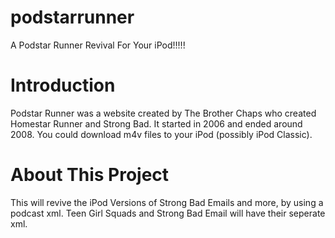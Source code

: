 # podstarrunner
A Podstar Runner Revival For Your iPod!!!!!

# Introduction
Podstar Runner was a website created by The Brother Chaps who created Homestar Runner and Strong Bad.
It started in 2006 and ended around 2008. You could download m4v files to your iPod (possibly iPod Classic).

# About This Project
This will revive the iPod Versions of Strong Bad Emails and more, by using a podcast xml.
Teen Girl Squads and Strong Bad Email will have their seperate xml.
